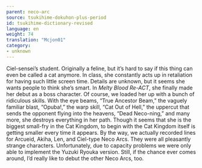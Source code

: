 ```yaml
---
parent: neco-arc
source: tsukihime-dokuhon-plus-period
id: tsukihime-dictionary-revised
language: en
weight: 74
translation: "Mcjon01"
category:
- unknown
---
```


Ciel-sensei’s student. Originally a feline, but it’s hard to say if this thing can even be called a cat anymore. In class, she constantly acts up in retaliation for having such little screen time. Details are unknown, but it seems she wants people to think she’s smart.
In *Melty Blood Re-ACT*, she finally made her debut as a boss character. Of course, we loaded her up with a bunch of ridiculous skills.
With the eye beams, “True Ancestor Beam,” the vaguely familiar blast, “Opuba!,” the warp skill, “Cat Out of Hell,” the uppercut that sends the opponent flying into the heavens, “Dead Neco-ning,” and many more, she destroys everything in her path.
Though it seems that she is the biggest small-fry in the Cat Kingdom, to begin with the Cat Kingdom itself is getting smaller every time it appears.
By the way, we actually recorded lines for Arcueid, Akiha, Len, and Ciel-type Neco Arcs. They were all pleasantly strange characters. Unfortunately, due to capacity problems we were only able to implement the Yuzuki Ryouka version. Still, if the chance ever comes around, I’d really like to debut the other Neco Arcs, too.
